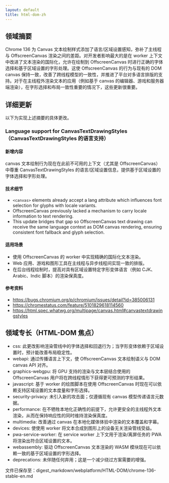 ```yaml
---
layout: default
title: html-dom-zh
---
```


## 领域摘要

Chrome 136 为 Canvas 文本绘制样式添加了语言/区域设置感知，弥补了主线程 <canvas> 与 OffscreenCanvas 渲染之间的差距。对开发者影响最大的是在 worker 上下文中改进了文本渲染的国际化，允许在绘制到 OffscreenCanvas 时进行正确的字体选择和基于区域设置的字形处理。这使 OffscreenCanvas 的行为与现有的 DOM canvas 保持一致，改善了跨线程模型的一致性，并推进了平台对多语言排版的支持。对于在主线程外渲染文本的应用（例如基于 canvas 的编辑器、游戏和服务器端渲染），在字形选择和布局一致性重要的情况下，这些更新很重要。

## 详细更新

以下为实现上述摘要的具体更改。

### Language support for CanvasTextDrawingStyles（CanvasTextDrawingStyles 的语言支持）

#### 新增内容
canvas 文本绘制行为现在在此前不可用的上下文（尤其是 OffscreenCanvas）中尊重 CanvasTextDrawingStyles 的语言/区域设置信息，提供基于区域设置的字体选择和字形处理。

#### 技术细节
- `<canvas>` elements already accept a lang attribute which influences font selection for glyphs with locale variants.
- OffscreenCanvas previously lacked a mechanism to carry locale information to text rendering.
- This update bridges that gap so OffscreenCanvas text drawing can receive the same language context as DOM canvas rendering, ensuring consistent font fallback and glyph selection.

#### 适用场景
- 使用 OffscreenCanvas 的 worker 中实现精确的国际化文本渲染。
- Web 应用、游戏和图形工具在主线程与异步线程间实现一致的排版。
- 在后台线程绘制时，提高对具有区域设置特定字形变体语言（例如 CJK、Arabic、Indic 脚本）的渲染保真度。

#### 参考资料
- https://bugs.chromium.org/p/chromium/issues/detail?id=385006131
- https://chromestatus.com/feature/5101829618114560
- https://html.spec.whatwg.org/multipage/canvas.html#canvastextdrawingstyles

## 领域专长（HTML-DOM 焦点）

- css: 此更改影响渲染管线中的字体选择和回退行为；当字形变体依赖于区域设置时，预计能改善布局稳定性。
- webapi: 通过传播语言上下文，使 OffscreenCanvas 文本绘制语义与 DOM canvas API 对齐。
- graphics-webgpu: 将 GPU 支持的渲染与文本层结合使用的 OffscreenCanvas 用户将在跨线程情形下获得更可预测的字形结果。
- javascript: 基于 worker 的绘图脚本在使用 OffscreenCanvas 时现在可以依赖支持区域设置的文本度量和字形选择。
- security-privacy: 未引入新的攻击面；仅遵循现有 canvas 模型传递语言元数据。
- performance: 在不牺牲本地化正确性的前提下，允许更安全的主线程外文本渲染，从而在保持响应性的同时维持渲染保真度。
- multimedia: 改善通过 canvas 在本地化媒体体验中渲染的文本覆盖和字幕。
- devices: 使使用 worker 将文本合成到图形上的设备无关渲染管线受益。
- pwa-service-worker: 在 service worker 上下文用于渲染/离屏任务的 PWA 将渲染出符合区域设置的文本。
- webassembly: 驱动 OffscreenCanvas 文本渲染的 WASM 模块现在可以依赖一致的基于区域设置的字形选择。
- deprecations: 未伴随任何弃用；这是一个减少绕过方案需要的增强。

文件已保存至：digest_markdown/webplatform/HTML-DOM/chrome-136-stable-en.md
